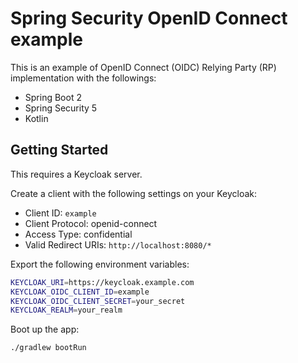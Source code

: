 # Spring Security OpenID Connect example

This is an example of OpenID Connect (OIDC) Relying Party (RP) implementation with the followings:

- Spring Boot 2
- Spring Security 5
- Kotlin


## Getting Started

This requires a Keycloak server.

Create a client with the following settings on your Keycloak:

- Client ID: `example`
- Client Protocol: openid-connect
- Access Type: confidential
- Valid Redirect URIs: `http://localhost:8080/*`

Export the following environment variables:

```bash
KEYCLOAK_URI=https://keycloak.example.com
KEYCLOAK_OIDC_CLIENT_ID=example
KEYCLOAK_OIDC_CLIENT_SECRET=your_secret
KEYCLOAK_REALM=your_realm
```

Boot up the app:

```bash
./gradlew bootRun
```
